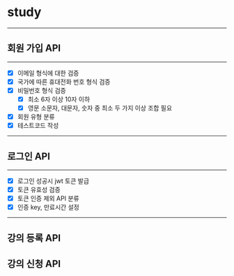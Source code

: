 # study

---
## 회원 가입 API

---
-[x] 이메일 형식에 대한 검증
-[x] 국가에 따른 휴대전화 번호 형식 검증
-[x] 비밀번호 형식 검증
    -[x] 최소 6자 이상 10자 이하
    -[x] 영문 소문자, 대문자, 숫자 중 최소 두 가지 이상 조합 필요
-[x] 회원 유형 분류
- [x] 테스트코드 작성
---
## 로그인 API

---
-[x] 로그인 성공시 jwt 토큰 발급
-[x] 토큰 유효성 검증
-[x] 토큰 인증 제외 API 분류
-[x] 인증 key, 만료시간 설정
---
## 강의 등록 API


## 강의 신청 API